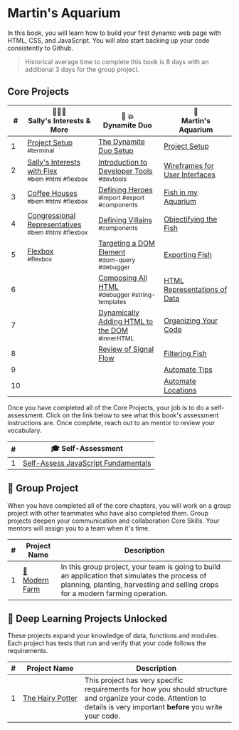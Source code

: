 # Martin's Aquarium

In this book, you will learn how to build your first dynamic web page with HTML, CSS, and JavaScript. You will also start backing up your code consistently to Github.

> Historical average time to complete this book is 8 days with an additional 3 days for the group project.

## Core Projects

| # | 👩🏾‍⚕️ <br/> Sally's Interests &amp; More | 🧨 💥 <br/> Dynamite Duo | 🐠 <br/> Martin's Aquarium |
| --- | --- | --- | --- |
| 1   | [Project Setup](./chapters/SALLY_SETUP.md) <br/> <sub style="font-size:0.85rem;">#terminal</sub>  | [The Dynamite Duo Setup](./chapters/DUO_SETUP.md) | [Project Setup](./chapters/CLI_BASICS.md) |
| 2   | [Sally's Interests with Flex](./chapters/HTML_COMPONENTS.md) <br/> <sub style="font-size:0.85rem;">#bem #html #flexbox</sub> | [Introduction to Developer Tools](./chapters/DUO_DEV_TOOLS_INTRO.md) <br/> <sub style="font-size:0.85rem;">#devtools</sub> | [Wireframes for User Interfaces](./chapters/MA_WIREFRAMES.md) |
| 3   | [Coffee Houses](./chapters/COFFEE_HOUSES.md) <br/> <sub style="font-size:0.85rem;">#bem #html #flexbox</sub> | [Defining Heroes](./chapters/DUO_HEROES.md)<br/> <sub style="font-size:0.85rem;">#import #export #components</sub> | [Fish in my Aquarium](./chapters/MA_AQUARIUM_DESIGN.md)</sub> |
| 4   | [Congressional Representatives](./chapters/REPRESENTATIVES.md) <br/> <sub style="font-size:0.85rem;">#bem #html #flexbox</sub> | [Defining Villains](./chapters/DUO_VILLAINS.md) <br/> <sub style="font-size:0.85rem;">#components</sub> | [Objectifying the Fish](./chapters/MA_DATA_STRUCTURES.md) |
| 5   | [Flexbox](./chapters/FROGGY.md) <br/> <sub style="font-size:0.85rem;">#flexbox</sub> | [Targeting a DOM Element](./chapters/DUO_HTML_ELEMENT_REFERENCE.md) <br/> <sub style="font-size:0.85rem;">#dom-query #debugger</sub> | [Exporting Fish](./chapters/MA_EXPORTING_FISH.md) |
| 6   |  | [Composing All HTML](./chapters/DUO_HTML_GENERATORS.md) <br/> <sub style="font-size:0.85rem;">#debugger #string-templates</sub> | [HTML Representations of Data](./chapters/MA_CREATING_FISH_COMPONENTS.md) |
| 7   |  | [Dynamically Adding HTML to the DOM](./chapters/DUO_DOM_UPDATE.md) <br/> <sub style="font-size:0.85rem;">#innerHTML</sub> | [Organizing Your Code](./chapters/MA_ORGANIZATION.md) |
| 8   |  | [Review of Signal Flow](./chapters/DUO_REVIEW.md) | [Filtering Fish](./chapters/MA_FILTERING_FISH.md) |
| 9   |  |  | [Automate Tips](./chapters/MA_AUTOMATE_TIPS.md) |
| 10  |  |  | [Automate Locations](./chapters/MA_AUTOMATE_LOCATIONS.md) |

Once you have completed all of the Core Projects, your job is to do a self-assessment. Click on the link below to see what this book's assessment instructions are. Once complete, reach out to an mentor to review your vocabulary.

| # | 🎓  Self-Assessment |
| --- | --- |
| 1 | [Self-Assess JavaScript Fundamentals](./chapters/HAIRY_POTTER.md) |


## 🔐 Group Project

When you have completed all of the core chapters, you will work on a group project with other teammates who have also completed them. Group projects deepen your communication and collaboration Core Skills. Your mentors will assign you to a team when it's time.

| #   | Project Name | Description |
| --- | --- | --- |
| 1   | [🚜<br/>Modern Farm](../projects/tier-1/modern-farm/README.md) | In this group project, your team is going to build an application that simulates the process of planning, planting, harvesting and selling crops for a modern farming operation. |

## 🔐 Deep Learning Projects Unlocked

These projects expand your knowledge of data, functions and modules. Each project has tests that run and verify that your code follows the requirements.

| #   | Project Name  | Description |
| --- | --- | --- |
| 1   | [The&nbsp;Hairy&nbsp;Potter](../projects/tier-1/hairy-potter/) | This project has very specific requirements for how you should structure and organize your code. Attention to details is very important **before** you write your code. |
